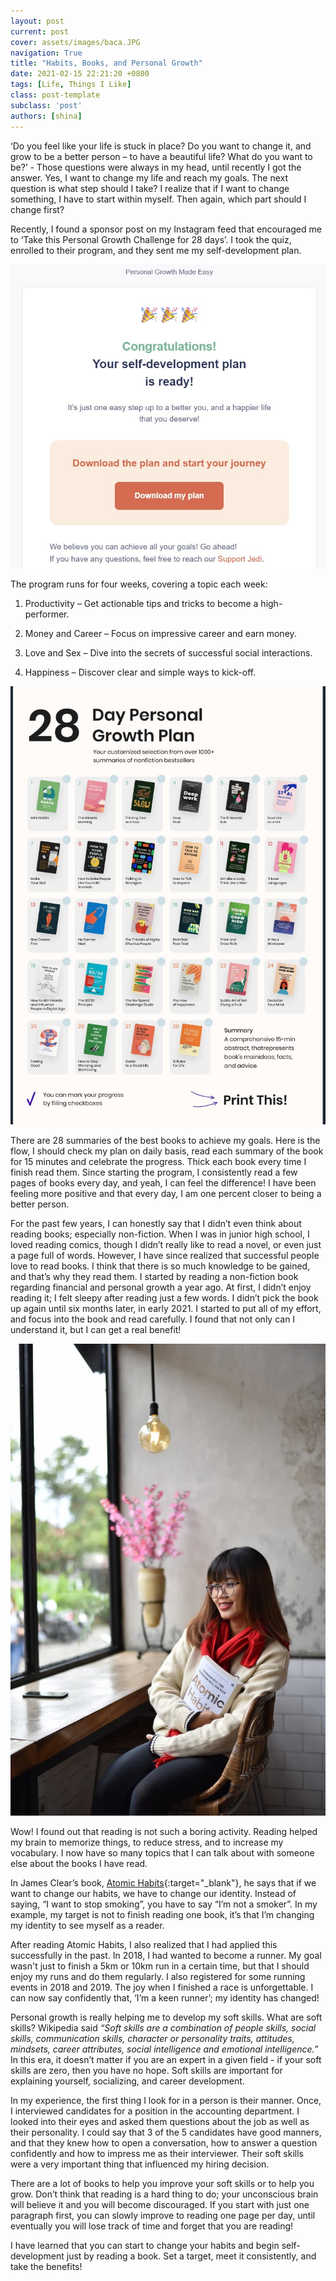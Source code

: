 ```yaml
---
layout: post
current: post
cover: assets/images/baca.JPG
navigation: True
title: "Habits, Books, and Personal Growth"
date: 2021-02-15 22:21:20 +0800
tags: [Life, Things I Like]
class: post-template
subclass: 'post'
authors: [shina]
---
```

‘Do you feel like your life is stuck in place? Do you want to change it, and grow to be a better person – to have a beautiful life? What do you want to be?’ - Those questions were always in my head, until recently I got the answer. Yes, I want to change my life and reach my goals. The next question is what step should I take? I realize that if I want to change something, I have to start within myself. Then again, which part should I change first? 

Recently, I found a sponsor post on my Instagram feed that encouraged me to ‘Take this Personal Growth Challenge for 28 days’. I took the quiz, enrolled to their program, and they sent me my self-development plan.

![Successfully Registered!](/assets/images/selfgrowthready.jpg "Self-development Plan is Ready!") 
 
The program runs for four weeks, covering a topic each week:

1. Productivity – Get actionable tips and tricks to become a high-performer.

2. Money and Career – Focus on impressive career and earn money.

3. Love and Sex – Dive into the secrets of successful social interactions.

4. Happiness – Discover clear and simple ways to kick-off.

![28 Summaries Books!](/assets/images/PersonalPlan.jpg "28 Summaries Books")
 
There are 28 summaries of the best books to achieve my goals. Here is the flow, I should check my plan on daily basis, read each summary of the book for 15 minutes and celebrate the progress. Thick each book every time I finish read them. 
Since starting the program, I consistently read a few pages of books every day, and yeah, I can feel the difference! I have been feeling more positive and that every day, I am one percent closer to being a better person. 

For the past few years, I can honestly say that I didn’t even think about reading books; especially non-fiction. When I was in junior high school, I loved reading comics, though I didn’t really like to read a novel, or even just a page full of words. However, I have since realized that successful people love to read books. I think that there is so much knowledge to be gained, and that’s why they read them. 
I started by reading a non-fiction book regarding financial and personal growth a year ago. At first, I didn’t enjoy reading it; I felt sleepy after reading just a few words. I didn’t pick the book up again until six months later, in early 2021. I started to put all of my effort, and focus into the book and read carefully. I found that not only can I understand it, but I can get a real benefit! 

![Atomic Habits!](/assets/images/atomic.jpg "Atomic Habits")

Wow! I found out that reading is not such a boring activity. Reading helped my brain to memorize things, to reduce stress, and to increase my vocabulary. I now have so many topics that I can talk about with someone else about the books I have read. 

In James Clear’s book, [Atomic Habits](https://jamesclear.com/atomic-habits/){:target="_blank"}, he says that if we want to change our habits, we have to change our identity. Instead of saying, “I want to stop smoking”, you have to say “I’m not a smoker”. In my example, my target is not to finish reading one book, it’s that I’m changing my identity to see myself as a reader. 

After reading Atomic Habits, I also realized that I had applied this successfully in the past. In 2018, I had wanted to become a runner. My goal wasn't just to finish a 5km or 10km run in a certain time, but that I should enjoy my runs and do them regularly. I also registered for some running events in 2018 and 2019. The joy when I finished a race is unforgettable. I can now say confidently that, ‘I’m a keen runner’; my identity has changed!

Personal growth is really helping me to develop my soft skills. What are soft skills? Wikipedia said *“Soft skills are a combination of people skills, social skills, communication skills, character or personality traits, attitudes, mindsets, career attributes, social intelligence and emotional intelligence.”* In this era, it doesn’t matter if you are an expert in a given field - if your soft skills are zero, then you have no hope. Soft skills are important for explaining yourself, socializing, and career development. 

In my experience, the first thing I look for in a person is their manner. Once, I interviewed candidates for a position in the accounting department. I looked into their eyes and asked them questions about the job as well as their personality. I could say that 3 of the 5 candidates have good manners, and that they knew how to open a conversation, how to answer a question confidently and how to impress me as their interviewer. Their soft skills were a very important thing that influenced my hiring decision. 

There are a lot of books to help you improve your soft skills or to help you grow. Don’t think that reading is a hard thing to do; your unconscious brain will believe it and you will become discouraged. If you start with just one paragraph first, you can slowly improve to reading one page per day, until eventually you will lose track of time and forget that you are reading!

I have learned that you can start to change your habits and begin self-development just by reading a book. Set a target, meet it consistently, and take the benefits!
 
